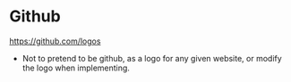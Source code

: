 # Github

https://github.com/logos

* Not to pretend to be github, as a logo for any given website, or modify the logo when implementing.

